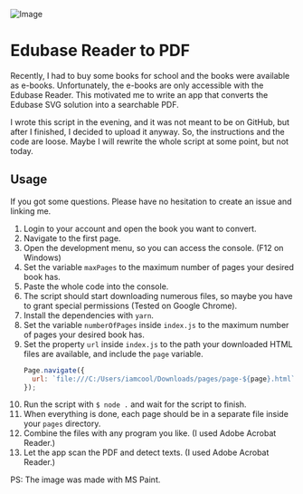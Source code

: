 ![Image](https://user-images.githubusercontent.com/35310806/131912718-c9d80cbb-e176-4a73-a2e3-03868c904b7c.png)

# Edubase Reader to PDF

Recently, I had to buy some books for school and the books were available as e-books. Unfortunately, the e-books are only accessible with the Edubase Reader. This motivated me to write an app that converts the Edubase SVG solution into a searchable PDF.

I wrote this script in the evening, and it was not meant to be on GitHub, but after I finished, I decided to upload it anyway. So, the instructions and the code are loose. Maybe I will rewrite the whole script at some point, but not today.

## Usage

If you got some questions. Please have no hesitation to create an issue and linking me.

1. Login to your account and open the book you want to convert.
2. Navigate to the first page.
3. Open the development menu, so you can access the console. (F12 on Windows)
4. Set the variable `maxPages` to the maximum number of pages your desired book has.
5. Paste the whole code into the console.
6. The script should start downloading numerous files, so maybe you have to grant special permissions (Tested on Google Chrome).
7. Install the dependencies with `yarn`.
8. Set the variable `numberOfPages` inside `index.js` to the maximum number of pages your desired book has.
9. Set the property `url` inside `index.js` to the path your downloaded HTML files are available, and include the `page` variable.
   ```javascript
   Page.navigate({
     url: `file:///C:/Users/iamcool/Downloads/pages/page-${page}.html`,
   });
   ```
10. Run the script with `$ node .` and wait for the script to finish.
11. When everything is done, each page should be in a separate file inside your `pages` directory.
12. Combine the files with any program you like. (I used Adobe Acrobat Reader.)
13. Let the app scan the PDF and detect texts. (I used Adobe Acrobat Reader.)


PS: The image was made with MS Paint.
